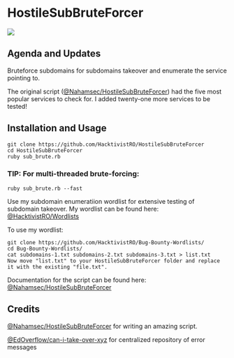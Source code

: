 # HostileSubBruteForcer

![](https://komarev.com/ghpvc/?username=HacktivistRO&style=for-the-badge)

Agenda and Updates
----------
Bruteforce subdomains for subdomains takeover and enumerate the service pointing to. 

The original script ([@Nahamsec/HostileSubBruteForcer](https://github.com/nahamsec/HostileSubBruteforcer)) had the five most popular services to check for. I added twenty-one more services to be tested!

Installation and Usage
----------
    
    git clone https://github.com/HacktivistRO/HostileSubBruteForcer
    cd HostileSubBruteForcer
    ruby sub_brute.rb
    
### TIP: For multi-threaded brute-forcing:
    
    ruby sub_brute.rb --fast 
    
Use my subdomain enumeratiion wordlist for extensive testing of subdomain takeover. My wordlist can be found here: [@HacktivistRO/Wordlists](https://github.com/HacktivistRO/Bug-Bounty-Wordlists)

To use my wordlist:
    
    git clone https://github.com/HacktivistRO/Bug-Bounty-Wordlists/
    cd Bug-Bounty-Wordlists/
    cat subdomains-1.txt subdomains-2.txt subdomains-3.txt > list.txt
    Now move "list.txt" to your HostileSubBruteForcer folder and replace it with the existing "file.txt".
    
Documentation for the script can be found here: [@Nahamsec/HostileSubBruteForcer](https://github.com/nahamsec/HostileSubBruteforcer)

Credits
----------
[@Nahamsec/HostileSubBruteForcer](https://github.com/nahamsec/HostileSubBruteforcer) for writing an amazing script.

[@EdOverflow/can-i-take-over-xyz](https://github.com/EdOverflow/can-i-take-over-xyz) for centralized repository of error messages
